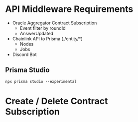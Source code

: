 # API Middleware Requirements
- Oracle Aggregator Contract Subscription
    - Event filter by roundId
    - AnswerUpdated
- Chainlink API to Prisma (./entity/*)
    - Nodes
    - Jobs
- Discord Bot

## Prisma Studio
`npx prisma studio --experimental`

# Create / Delete Contract Subscription